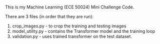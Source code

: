 This is my Machine Learning (ECE 50024) Mini Challenge Code.

There are 3 files (in order that they are run):
1. crop_images.py - to crop the training and testing images
2. model_utility.py - contains the Transformer model and the training loop
3. validation.py - uses trained transformer on the test dataset.

